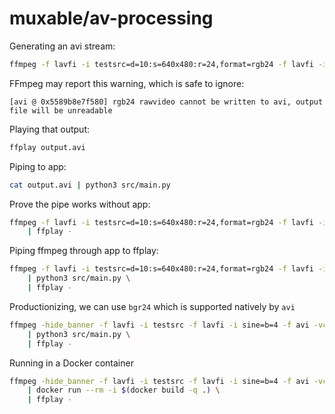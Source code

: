 # muxable/av-processing

Generating an avi stream:

```sh
ffmpeg -f lavfi -i testsrc=d=10:s=640x480:r=24,format=rgb24 -f lavfi -i sine=f=440:b=4 -shortest -f avi -vcodec rawvideo -pix_fmt rgb24 output.avi
```

FFmpeg may report this warning, which is safe to ignore:

```
[avi @ 0x5589b8e7f580] rgb24 rawvideo cannot be written to avi, output file will be unreadable
```

Playing that output:

```sh
ffplay output.avi
```

Piping to app:

```sh
cat output.avi | python3 src/main.py
```

Prove the pipe works without app:

```sh
ffmpeg -f lavfi -i testsrc=d=10:s=640x480:r=24,format=rgb24 -f lavfi -i sine=f=440:b=4 -shortest -f avi -vcodec rawvideo -pix_fmt rgb24 - \
    | ffplay -
```

Piping ffmpeg through app to ffplay:

```sh
ffmpeg -f lavfi -i testsrc=d=10:s=640x480:r=24,format=rgb24 -f lavfi -i sine=f=440:b=4 -shortest -f avi -vcodec rawvideo -pix_fmt rgb24 - \
    | python3 src/main.py \
    | ffplay -
```

Productionizing, we can use `bgr24` which is supported natively by `avi`

```sh
ffmpeg -hide_banner -f lavfi -i testsrc -f lavfi -i sine=b=4 -f avi -vcodec rawvideo -pix_fmt bgr24 - \
    | python3 src/main.py \
    | ffplay -
```

Running in a Docker container

```sh
ffmpeg -hide_banner -f lavfi -i testsrc -f lavfi -i sine=b=4 -f avi -vcodec rawvideo -pix_fmt bgr24 - \
    | docker run --rm -i $(docker build -q .) \
    | ffplay -
```
